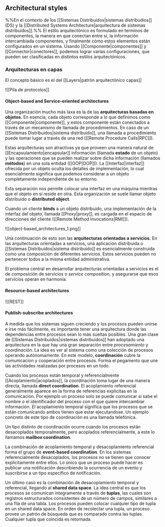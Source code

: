 ## Architectural styles
%%En el contexto de los [[Sistemas Distribuidos|sistemas distribudios]] (DS) y la [[Distributed Systems Architecture|arquitectura de sistemas distribuidos]].%%
El estilo arquitectónico es formulado en terminos de componentes, la manera en que conectan entre sí, la información intercambiada componentes, y finalmente cómo estos elementos están configurados en un sistema. Usando [[Componente|componentes]] y [[Connector|conectores]], podemos lograr varias configuraciones, que pueden ser clasificadas en distintos estilos arquitectónicos.

### Arquitecturas en capas
El concepto básico es el del [[Layers|patrón arquitectónico capas]]

![[Pila de protocolos]]

#### Object-based and Service-oriented architectures
Una organización mucho más laxa es la de las **arquitecturas basadas en objetos**. En esencia, cada objeto corresponde a lo que definimos como [[Componente|componente]], y estos componente están conectados a través de un mecanismo de llamada de procedimientos. En caso de un [[Sistemas Distribuidos|sistema distribuido]], una llamada a procedimiento puede tomar lugar a través de una red ([[Remote Procedure Calls|RPC]]).

Estas arquitecturas son atractivas ya que proveen una manera natural de [[Encapsulamiento|encapsular]] información (llamada **estado** de un objeto) y las operaciones que se pueden realizar sobre dicha información (llamados **métodos**) en una sola entidad ([[OOP|OOP]]). La [[Interfaz|interfaz]] ofrecida por un objeto oculta los detalles de implementación, lo cual esencialmente significa que podemos considerar a un objeto completamente independiente de su entorno.

Esta separación nos permite colocar una interfaz en una máquina mientras que el objeto en sí reside en otra. Esta organización se suele llamar objeto distribuido o **distributed object**.

Cuando un cliente **binds** a un objeto distribuido, una implementación de la interfaz del objeto, llamada [[Proxy|proxy]], es cargada en el espacio de direcciones del cliente ([[Remote Method Invocations|RMI]]).

![[object-based_architectures_1.png]]

Una continuación de esto son las **arquitecturas orientadas a servicios**. En las arquitecturas orientadas a servicios, una aplicación distribuida o [[Sistemas Distribuidos|sistema distribuido]] es esencialmente construida como una composición de diferentes servicios. Estos servicios pueden no pertenecer todos a la misma entidad administrativa.

El problema central en desarrollar arquitecturas orientadas a servicios es el de composición de servicios o *service composition*, y asegurarse que esos servicios operan en harmonía.

#### Resource-based architectures
![[REST]]

#### Publish-subscribe architectures
A medida que los sistemas siguen creciendo y los procesos pueden unirse e irse más fácilmente, es importante tener una arquitectura donde las dependencias entre procesos sean lo más sueltas posibles. Una gran clase de [[Sistemas Distribuidos|sistemas distribuidos]] han adoptado una arquitectura en la que hay una gran separación entre *procesamiento* y *coordinación*. La idea es ver al sistema como una colección de procesos operando autónomamente. En este modelo, **coordinación** cubre la comunicacion y cooperación entre procesos. Forma el pegamento que une las actividades realizadas por procesos en un todo.

Cuando los procesos están temporal y referencialmente [[Acoplamiento|acoplados]], la coordinación toma lugar de una manera directa, llamada **direct coordination**. El acoplamiento referencial generalmente aparece en la forma de referencias explicitas en la comunicación. Por ejemplo un proceso solo se puede comunicar si sabe el nombre o el identificador del proceso con el que quiere intercambiar información. El acoplamiento temporal significa que los procesos que se están comunicando ambos tienen que estar ejecutandose. Un ejemplo concreto de este tipo de coordinación es una llamada telefónica.

Un tipo distinto de coordinación ocurre cuando los procesos están desacoplados temporalmente, pero acoplados referencialmente, a este lo llamamos **mailbox coordination**.

La combinación de acoplamiento temporal y desacoplamiento referencial forma el grupo de **event-based coordination**. En los sistemas referencialmente desacoplados, los procesos no se tienen que conocer explicitamente entre ellos. Lo único que un proceso puede hacer es publicar una notificación describiendo la ocurrencia de un evento y suscribirse a un tipo específico de notificación.

Un último caso es la combinación de desacoplamiento temporal y referencial, llegando al **shared data space**. La idea central es que los procesos se comunican integramente a través de **tuplas**, las cuales son registros estructurados consistentes de un número de campos, similares a una fila de una tabla. Los procesos pueden colocar cualquier tipo de tupla en un shared data space. En orden de recolectar una tupla, un proceso provee un patrón de búsqueda que es comparado contra las tuplas. Cualquier tupla que coincida es retornada.